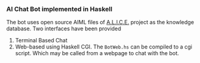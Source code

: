 ### AI Chat Bot implemented in Haskell ###
The bot uses open source AIML files of [A.L.I.C.E.](http://www.alicebot.org) project as the knowledge database.
Two interfaces have been provided
  1. Terminal Based Chat
  1. Web-based using Haskell CGI. The `BotWeb.hs` can be compiled to a cgi script. Which may be called from a webpage to chat with the bot.